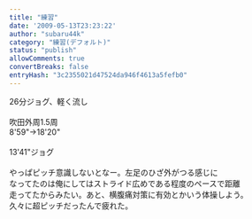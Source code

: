 ```yaml
---
title: "練習"
date: '2009-05-13T23:23:22'
author: "subaru44k"
category: "練習(デフォルト)"
status: "publish"
allowComments: true
convertBreaks: false
entryHash: "3c2355021d47524da946f4613a5fefb0"
---
```

26分ジョグ、軽く流し<br>
<br>
吹田外周1.5周<br>
8'59"→18'20"<br>
<br>
13'41"ジョグ<br>
<br>
やっぱピッチ意識しないとなー。左足のひざ外がつる感じに<br>
なってたのは俺にしてはストライド広めである程度のペースで距離<br>
走ってたからみたい。あと、横腹痛対策に有効とかいう体操しよう。<br>
久々に超ピッチだったんで疲れた。

